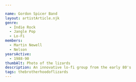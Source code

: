 ```yaml
---

name: Gordon Spicer Band
layout: artistArticle.njk
genre:
  - Indie Rock
  - Jangle Pop
  - Lo-Fi
members:
  - Martin Newell
  - Nelson
yearsActive:
  - 1988-90
thumbAlt: Photo of the lizards
description: An innovative lo-fi group from the early 80's
tags: thebrotherhoodoflizards
---
```


